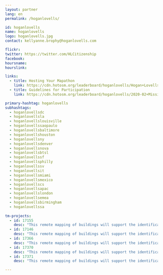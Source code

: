```yaml
---
layout: partner
lang: en
permalink: /hoganlovells/

id: hoganlovells
name: hoganlovells
logo: hoganlovells.jpg
contact: kellyanne.brophy@hoganlovells.com

flickr: 
twitter: https://twitter.com/HLCitizenship
facebook: 
hoursname:
hourslink:

links:
  - title: Hosting Your Mapathon
    link: https://cdn.hotosm.org/leaderboard/hoganlovells/Hogan+Lovells+TM4+Mapping+Materials.zip
  - title: Guidelines for Participation
    link: https://cdn.hotosm.org/leaderboard/hoganlovells/2020-02+Missing+Maps+Guidelines.pdf

primary-hashtag: hoganlovells
subhashtags:
  - hoganlovellsdc
  - hoganlovellsla
  - hoganlovellslouisville
  - hoganlovellssaopaulo
  - hoganlovellsbaltimore
  - hoganlovellshouston
  - hoganlovellsny
  - hoganlovellsdenver
  - hoganlovellsnova
  - hoganlovellsbtsl
  - hoganlovellssf
  - hoganlovellsphilly
  - hoganlovellssv
  - hoganlovellsit
  - hoganlovellsmiami
  - hoganlovellsmexico
  - hoganlovellscs
  - hoganlovellsapac
  - hoganlovellslondon
  - hoganlovellsemea
  - hoganlovellsbirmingham
  - hoganlovellssa
  
tm-projects:
  - id: 17155
    desc: "This remote mapping of buildings will support the identification and characterization of settlements, as well as the implementation of planned activities and largely the generation of data for humanitarian activities."
  - id: 17146
    desc: "This remote mapping of buildings will support the identification and characterization of settlements, as well as the implementation of planned activities and largely the generation of data for humanitarian activities."
  - id: 17366
    desc: "This remote mapping of buildings will support the identification and characterization of settlements, as well as the implementation of planned activities and largely the generation of data for humanitarian activities."
  - id: 17370
    desc: "This remote mapping of buildings will support the identification and characterization of settlements, as well as the implementation of planned activities and largely the generation of data for humanitarian activities."
  - id: 17371
    desc: "This remote mapping of buildings will support the identification and characterization of settlements, as well as the implementation of planned activities and largely the generation of data for humanitarian activities."

---
```

